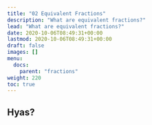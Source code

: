```yaml
---
title: "02 Equivalent Fractions"
description: "What are equivalent fractions?"
lead: "What are equivalent fractions?"
date: 2020-10-06T08:49:31+00:00
lastmod: 2020-10-06T08:49:31+00:00
draft: false
images: []
menu:
  docs:
    parent: "fractions"
weight: 220
toc: true
---
```


## Hyas?